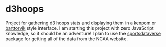 # d3hoops

Project for gathering d3 hoops stats and displaying them in a [kenpom](https://kenpom.com) or [barttorvik](https://barttorvik.com) style interface. I am starting this project with zero JavaScript knowledge, so it should be an adventure! I plan to use the [sportsdataverse](https://www.npmjs.com/package/sportsdataverse) package for getting all of the data from the NCAA website.
